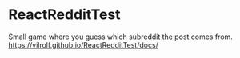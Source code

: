 # ReactRedditTest
Small game where you guess which subreddit the post comes from. 
https://vilrolf.github.io/ReactRedditTest/docs/
